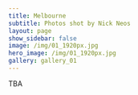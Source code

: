 ```yaml
---
title: Melbourne
subtitle: Photos shot by Nick Neos
layout: page
show_sidebar: false
image: /img/01_1920px.jpg
hero_image: /img/01_1920px.jpg
gallery: gallery_01
---
```


TBA